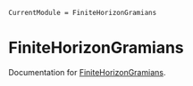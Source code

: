 ```@meta
CurrentModule = FiniteHorizonGramians
```

# FiniteHorizonGramians

Documentation for [FiniteHorizonGramians](https://github.com/filtron/FiniteHorizonGramians.jl).

```@index
```

